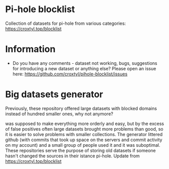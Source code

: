 # Pi-hole blocklist

Collection of datasets for pi-hole from various categories: https://croxtyl.top/blocklist

# Information

- Do you have any comments - dataset not working, bugs, suggestions for introducing a new dataset or anything else? Please open an issue here: https://github.com/croxtyl/pihole-blocklist/issues

# Big datasets generator

Previously, these repository offered large datasets with blocked domains instead of hundred smaller ones, why not anymore?

was supposed to make everything more orderly and easy, but by the excess of false positives often large datasets brought more problems than good, so it is easier to solve problems with smaller collections. The generator littered github (with commits that took up space on the servers and commit activity on my account) and a small group of people used it and it was suboptimal. These repositories serve the purpose of storing old datasets if someone hasn't changed the sources in their istance pi-hole. Update from https://croxtyl.top/blocklist

